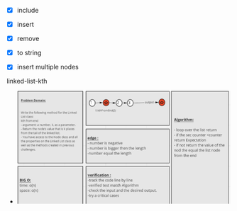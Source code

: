 - [x] include
- [x] insert
- [x] remove
- [x] to string
- [x]  insert multiple nodes 




linked-list-kth
* ![](code-challenge07.PNG)

